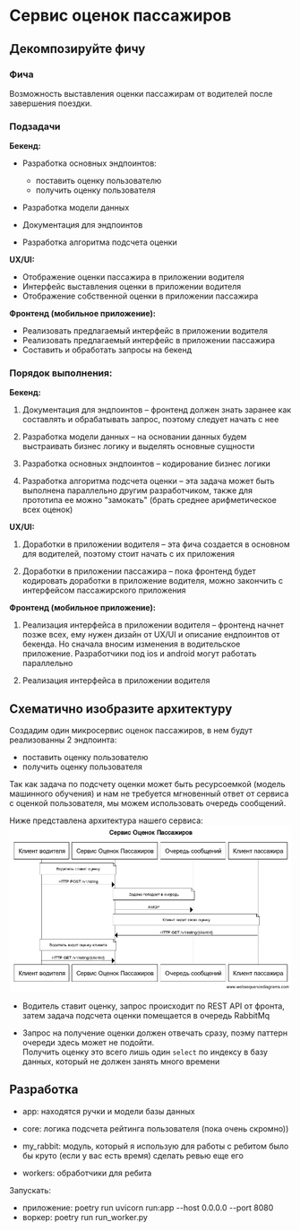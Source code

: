 # Сервис оценок пассажиров
## Декомпозируйте фичу 

### Фича
 Возможность выставления оценки пассажирам
 от водителей после завершения поездки.
 
### Подзадачи
**Бекенд:**
* Разработка основных эндпоинтов:
    * поставить оценку пользователю
    * получить оценку пользователя
    
* Разработка модели данных
* Документация для эндпоинтов
* Разработка алгоритма подсчета оценки

**UX/UI:**
* Отображение оценки пассажира в приложении водителя
* Интерфейс выставления оценки в приложении водителя
* Отображение собственной оценки в приложении пассажира

**Фронтенд (мобильное приложение):**
* Реализовать предлагаемый интерфейс в приложении водителя
* Реализовать предлагаемый интерфейс в приложении пассажира
* Составить и обработать запросы на бекенд

### Порядок выполнения:
**Бекенд:**
1. Документация для эндпоинтов – фронтенд должен знать заранее как составлять
   и обрабатывать запрос, поэтому следует начать с нее
   
2. Разработка модели данных – на основании данных будем выстраивать бизнес логику
   и выделять основные сущности
   
3. Разработка основных эндпоинтов – кодирование бизнес логики
4. Разработка алгоритма подсчета оценки – эта задача может быть выполнена параллельно
   другим разработчиком, также для прототипа ее можно "замокать"
   (брать среднее арифметическое всех оценок)
   
**UX/UI:**
1. Доработки в приложении водителя – эта фича создается в основном для водителей,
   поэтому стоит начать с их приложения
   
2. Доработки в приложении пассажира – пока фронтенд будет кодировать доработки в
   приложение водителя, можно закончить с интерфейсом пассажирского приложения

**Фронтенд (мобильное приложение):**
1. Реализация интерфейса в приложении водителя – фронтенд начнет позже всех,
   ему нужен дизайн от UX/UI и описание ендпоинтов от бекенда. Но сначала вносим
   изменения в водительское приложение. Разработчики под ios и android могут
   работать параллельно
   
2. Реализация интерфейса в приложении водителя


## Схематично изобразите архитектуру

Создадим один микросервис оценок пассажиров, в нем будут реализованны 2 эндпоинта:
* поставить оценку пользователю
* получить оценку пользователя

Так как задача по подсчету оценки может быть ресурсоемкой
(модель машинного обучения) и нам не требуется мгновенный ответ от сервиса
с оценкой пользователя, мы можем использовать очередь сообщений.

Ниже представлена архитектура нашего сервиса:
![service_sequence](images/rating_service_sequence_diagram.png)

* Водитель ставит оценку, запрос происходит по REST API от фронта,
  затем задача подсчета оценки помещается в очередь RabbitMq

* Запрос на получение оценки должен отвечать сразу, поэму паттерн очереди здесь может не подойти.  
  Получить оценку это всего лишь один ```select``` по индексу в базу данных,
  который не должен занять много времени
  

## Разработка

* app: находятся ручки и модели базы данных
* core: логика подсчета рейтинга пользователя (пока очень скромно))
* my_rabbit: модуль, который я использую для работы с ребитом
    было бы круто (если у вас есть время) сделать ревью еще его
  
* workers: обработчики для ребита

Запускать:
* приложение: poetry run uvicorn run:app --host 0.0.0.0 --port 8080
* воркер: poetry run run_worker.py